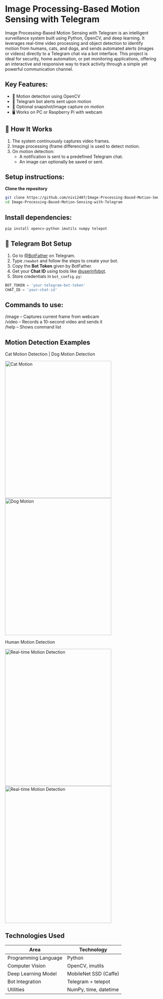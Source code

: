 # Image Processing-Based Motion Sensing with Telegram

Image Processing-Based Motion Sensing with Telegram is an intelligent surveillance system built using Python, OpenCV, and deep learning. It leverages real-time video processing and object detection to identify motion from humans, cats, and dogs, and sends automated alerts (images or videos) directly to a Telegram chat via a bot interface. This project is ideal for security, home automation, or pet monitoring applications, offering an interactive and responsive way to track activity through a simple yet powerful communication channel.

## Key Features:

- 🎥 Motion detection using OpenCV
- 🤖 Telegram bot alerts sent upon motion
- 💬 Optional snapshot/image capture on motion
- 🖥️ Works on PC or Raspberry Pi with webcam
  
## 🚀 How It Works

1. The system continuously captures video frames.
2. Image processing (frame differencing) is used to detect motion.
3. On motion detection:
   - A notification is sent to a predefined Telegram chat.
   - An image can optionally be saved or sent.

## Setup instructions:

**Clone the repository**
   ```bash
   git clone https://github.com/nivi2407/Image-Processing-Based-Motion-Sensing-with-Telegram.git
   cd Image-Processing-Based-Motion-Sensing-with-Telegram
```
## Install dependencies:
```bash
pip install opencv-python imutils numpy telepot
```

## 🤖 Telegram Bot Setup

1. Go to [@BotFather](https://t.me/BotFather) on Telegram.
2. Type `/newbot` and follow the steps to create your bot.
3. Copy the **Bot Token** given by BotFather.
4. Get your **Chat ID** using tools like [@userinfobot](https://t.me/userinfobot).
5. Store credentials in `bot_config.py`:
```python
BOT_TOKEN = 'your-telegram-bot-token'
CHAT_ID = 'your-chat-id'
```

## Commands to use:
/image – Captures current frame from webcam <br>
/video – Records a 10-second video and sends it <br>
/help – Shows command list


## Motion Detection Examples

Cat Motion Detection | Dog Motion Detection
<div>
  <img src="https://github.com/nivi2407/IMAGE-PROCESSING-BASED-MOTION-SENSING-WITH-TELEGRAM/assets/79712578/8cde14a5-5d36-4e1b-8d9b-f4cbc0043a29" alt="Cat Motion" width="350" height="450" style="margin-right: 20px;">
  <img src="https://github.com/nivi2407/IMAGE-PROCESSING-BASED-MOTION-SENSING-WITH-TELEGRAM/assets/79712578/514288d3-f9d1-44ab-887b-fb11008530d0" alt="Dog Motion" width="350" height="450">
</div>

Human Motion Detection
<div>
  <img src="https://github.com/nivi2407/IMAGE-PROCESSING-BASED-MOTION-SENSING-WITH-TELEGRAM/assets/79712578/9dcdd30d-867a-44e6-8d60-5713e9be4462" alt="Real-time Motion Detection" width="350" height="450" style="margin-right: 20px;">
  <img src="https://github.com/nivi2407/IMAGE-PROCESSING-BASED-MOTION-SENSING-WITH-TELEGRAM/assets/79712578/2c08536e-0e7b-48c2-8647-8d3ffd3bdbd3" alt="Real-time Motion Detection" width="350" height="450">
</div>

## Technologies Used

| Area                   | Technology                 |
|------------------------|----------------------------|
| Programming Language   | Python                     |
| Computer Vision        | OpenCV, imutils            |
| Deep Learning Model    | MobileNet SSD (Caffe)      |
| Bot Integration        | Telegram + telepot         |
| Utilities              | NumPy, time, datetime      |

